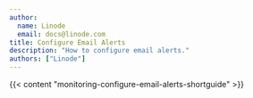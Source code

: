 ```yaml
---
author:
  name: Linode
  email: docs@linode.com
title: Configure Email Alerts
description: "How to configure email alerts."
authors: ["Linode"]
---
```


{{< content "monitoring-configure-email-alerts-shortguide" >}}